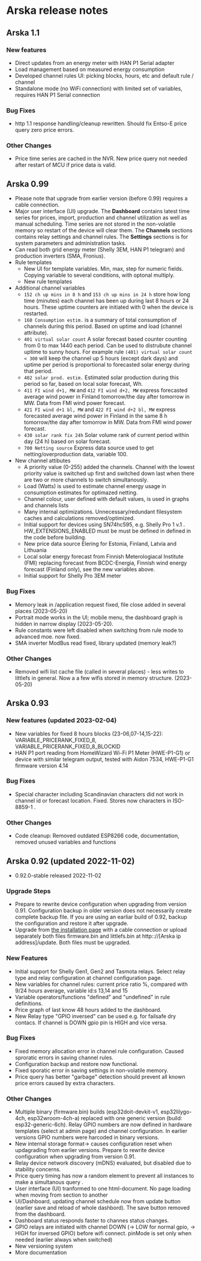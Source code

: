 # Arska release notes

## Arska 1.1
### New features 
 * Direct updates from an energy meter with HAN P1 Serial adapter
 * Load management based on measured energy consumption
 * Developed channel rules UI: picking blocks, hours, etc and default rule / channel
 * Standalone mode (no WiFi connection) with limited set of variables, requires HAN P1 Serial connection

### Bug Fixes
* http 1.1 response handling/cleanup rewritten. Should fix Entso-E price query zero price errors.

### Other Changes
* Price time series are cached in the NVR. New price query not needed after restart of MCU if price data is valid.

## Arska 0.99
* Please note that upgrade from earlier version (before  0.99) requires a cable connection.
* Major user interface (UI) upgrade. The **Dashboard** contains latest time series for prices, import, production and channel utilization as well as manual scheduling. Time series are not stored in the non-volatile memory so restart of the device will clear them. The **Channels** sections contains relay settings and channel rules. The **Settings** sections is for system parameters and administration tasks.
* Can read both grid energy meter (Shelly 3EM, HAN P1 telegram) and production inverters (SMA, Fronius). 
* Rule templates
  * New UI for template variables. Min, max, step for numeric fields. Copying variable to several conditions, with optonal multiply. 
  * New rule templates
* Additional channel variables 	
  * `152 ch up mins in 8 h` and `153 ch up mins in 24 h` store how long time (minutes) each channel has been up during last 8 hours or 24 hours. These uptime counters are initiated with 0 when the device is restarted.
  * `160 Consumption estim.` is a summary of total consumption of channels during this period. Based on uptime and load (channel attribute). 
  * `401 virtual solar count` A solar forecast based counter counting from 0 to max 1440 each period. Can be used to distrubute channel uptime to sunny hours. For example rule `(401) virtual solar count < 300` will keep the channel up 5 hours (except dark days) and uptime per period is proportional to forecasted solar energy during that period.
  * `402 solar prod. estim.`  Estimated solar production during this period so far, based on local solar forecast, Wh.
  * `411 FI wind d+1, MW` and `412 FI wind d+2, MW` express forecasted average wind power in Finland tomorrow/the day after tomorrow in MW. Data from FMI wind power forecast.
  * `421 FI wind d+1 bl, MW` and `422 FI wind d+2 bl, MW` express forecasted average wind power in Finland  in the same 8 h tomorrow/the day after tomorrow in MW. Data from FMI wind power forecast.
  * `430 solar rank fix 24h` Solar volume rank of current period within day (24 h) based on solar forecast.
  * `700 Netting source` Express data source used to get netting/overproduction data, variable 100.
* New channel attibutes
  * A priority value (0-255) added the channels. Channel with the lowest priority value is switched up first and switched down last when there are two or more channels to switch simultanously.
  * Load (Watts) is used to estimate channel energy usage in consumption estimates for optimazed netting.
  * Channel colour, user defined with default values, is used in graphs and channels lists
  * Many internal optimizations. Unnecessary/redundant filesystem caches and calculations removed/optimized.
  * Initial support for devices using SN74hc595, e.g. Shelly Pro 1 v.1 .  HW_EXTENSIONS_ENABLED must be must be defined in defined in the code before building.
  * New price data source Elering for Estonia, Finland, Latvia and Lithuania
  * Local solar energy forecast from Finnish Meterologiacal Institute (FMI) replacing forecast from BCDC-Energia, Finnish wind energy forecast (Finland only), see the new variables above.
  * Initial support for Shelly Pro 3EM meter 

### Bug Fixes
* Memory leak in /application request fixed, file close added in several places  (2023-05-20)
* Portrait mode works in the UI; mobile menu, the dashboard graph is hidden in narrow display (2023-05-20).
* Rule constants were left disabled when switching from rule mode to advanced moe. now fixed.
* SMA inverter ModBus read fixed, library updated (memory leak?)

### Other Changes
* Removed wifi list cache file (called in several places) - less writes to littlefs in general. Now a a few wifis stored in memory structure. (2023-05-20)


## Arska 0.93 

### New features (updated 2023-02-04)
* New variables for fixed 8 hours blocks (23-06,07-14,15-22): VARIABLE_PRICERANK_FIXED_8, VARIABLE_PRICERANK_FIXED_8_BLOCKID
* HAN P1 port reading from HomeWizard Wi-Fi P1 Meter (HWE-P1-G1) or device with similar telegram output, tested with Aidon 7534, HWE-P1-G1 firmware version 4.14

### Bug Fixes
* Special character including Scandinavian characters did not work in channel id or forecast location. Fixed. Stores now characters in ISO-8859-1 .

### Other Changes
* Code cleanup: Removed outdated ESP8266 code, documentation, removed unused variables and functions

## Arska 0.92 (updated 2022-11-02)
* 0.92.0-stable released 2022-11-02


### Upgrade Steps
* Prepare to rewrite device configuration when upgrading from version 0.91. Configuration backup in older version does not necessarily create complete backup file. If you are using an earliar build of 0.92, backup the configuration and restore it after upgrade.
* Upgrade from [the installation page](https://iot.netgalleria.fi/arska-install/) with a cable connection or upload separately both files firmware.bin and littlefs.bin at http:://[Arska ip address]/update. Both files must be upgraded.

### New Features
* Initial support for Shelly Gen1, Gen2 and Tasmota relays. Select relay type and relay configuration at channel configuration page.
* New variables for channel rules: current price ratio %, compared with 9/24 hours average, variable id:s 13,14 and 15
* Variable operators/functions "defined" and  "undefined" in rule definitions.
* Price graph of last know 48 hours added to the dashboard.
* New Relay type "GPIO inversed" can be used e.g. for failsafe dry contacs. If channel is DOWN gpio pin is HIGH and  vice versa.


### Bug Fixes
* Fixed memory allocation error in channel rule configuration. Caused sproratic errors in saving channel rules.
* Configuration backup and restore now functional.
* Fixed sporatic error in saving settings in non-volatile memory. 
* Price query has better "garbage" detection should prevent all known price errors caused by extra characters.

### Other Changes
* Multiple binary (firmware.bin) builds (esp32doit-devkit-v1, esp32lilygo-4ch, esp32wroom-4ch-a) replaced with one generic version (build: esp32-generic-6ch). Relay GPIO numbers are now defined in hardware templates (select at admin page) and channel configuration. In earlier versions GPIO numbers were harcoded in binary versions.
* New internal storage format-> causes configuration reset when updagrading from earlier versions. Prepare to rewrite device configuration when upgrading from version 0.91.
* Relay device network discovery (mDNS) evaluated, but disabled due to stability concerns.
* Price query timing has now a random element to prevent all instances to make a simultanous query .
* User interface (UI) tranformed to one html-document. No page loading when moving from section to another
* UI/Dashboard, updating channel schedule now from update button (earlier save and reload of whole dashbord). The save button removed from the dashboard.
* Dashboard status responds faster to channes status changes. 
* GPIO relays are initiated with channel DOWN (-> LOW for normal gpio, -> HIGH for inversed GPIO) before wifi connect. pinMode is set only when needed (earlier always when switched)
* New versioning system
* More documentation


